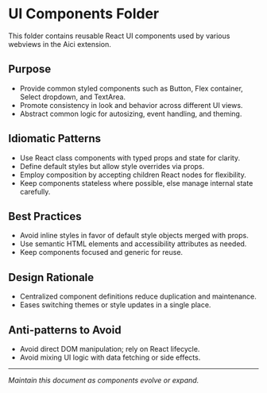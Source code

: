 # UI Components Folder

This folder contains reusable React UI components used by various webviews in the Aici extension.

## Purpose

- Provide common styled components such as Button, Flex container, Select dropdown, and TextArea.
- Promote consistency in look and behavior across different UI views.
- Abstract common logic for autosizing, event handling, and theming.

## Idiomatic Patterns

- Use React class components with typed props and state for clarity.
- Define default styles but allow style overrides via props.
- Employ composition by accepting children React nodes for flexibility.
- Keep components stateless where possible, else manage internal state carefully.

## Best Practices

- Avoid inline styles in favor of default style objects merged with props.
- Use semantic HTML elements and accessibility attributes as needed.
- Keep components focused and generic for reuse.

## Design Rationale

- Centralized component definitions reduce duplication and maintenance.
- Eases switching themes or style updates in a single place.

## Anti-patterns to Avoid

- Avoid direct DOM manipulation; rely on React lifecycle.
- Avoid mixing UI logic with data fetching or side effects.

---

*Maintain this document as components evolve or expand.*